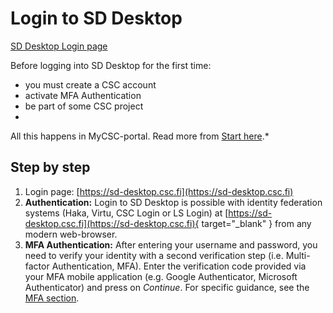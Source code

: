 # Login to SD Desktop

[SD Desktop Login page](https://sd-desktop.csc.fi)

Before logging into SD Desktop for the first time:
- you must create a CSC account
- activate MFA Authentication
- be part of some CSC project
- 
All this happens in MyCSC-portal. Read more from [Start here](./sd-access.md#how-to-access-sd-connect-and-sd-desktop-for-storing-sharing-or-analyzing-sensitive-research-data).*

## Step by step

1. Login page: [https://sd-desktop.csc.fi](https://sd-desktop.csc.fi)
2. **Authentication:** Login to SD Desktop is possible with identity federation systems (Haka, Virtu, CSC Login or LS Login) at
[https://sd-desktop.csc.fi](https://sd-desktop.csc.fi){ target="_blank" } from any modern web-browser.
3. **MFA Authentication:** After entering your username and password, you need to verify your identity with a second verification step (i.e. Multi-factor Authentication, MFA). Enter the verification code provided via your MFA mobile application (e.g. Google Authenticator, Microsoft Authenticator) and press on _Continue_. For specific guidance, see the [MFA section](../../accounts/mfa.md).




